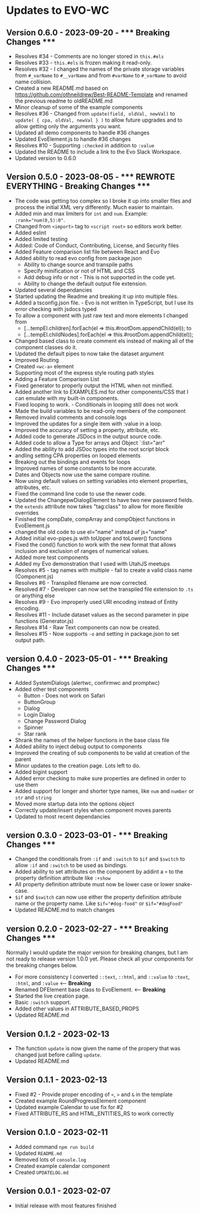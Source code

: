 # Updates to EVO-WC

## Version 0.6.0 - 2023-09-20 - *** Breaking Changes ***

* Resolves #34 - Comments are no longer stored in `this.#els`
* Resolves #33 - `this.#els` is frozen making it read-only.
* Resolves #32 - I changed the names of the private storage variables from `#_varName` to `#__varName` and from `#varName` to `#_varName` to avoid name collision.
* Created a new README.md based on https://github.com/othneildrew/Best-README-Template and renamed the previous readme to oldREADME.md
* Minor cleanup of some of the example components
* Resolves #36 - Changed from `update(field, oldVal, newVal)` to `update( { cpa, oldVal, newVal } )` to allow future upgrades and to allow getting only the arguments you want.
* Updated all demo components to handle #36 changes
* Updated EvoElement.js to handle #36 changes
* Resolves #10 - Supporting `:checked` in addition to `:value`
* Updated the README to include a link to the Evo Slack Workspace.
* Updated version to 0.6.0

## Version 0.5.0 - 2023-08-05 - *** REWROTE EVERYTHING - Breaking Changes ***

* The code was getting too complex so I broke it up into smaller files and process the initial XML very differently. Much easier to maintain.
* Added min and max limiters for `int` and `num`. Example: `:rank="num(0,5):0"`.
* Changed from `<import>` tag to `<script root>` so editors work better.
* Added eslint
* Added limited testing
* Added: Code of Conduct, Contributing, License, and Security files
* Added Feature comparison list file between React and Evo
* Added ability to read evo config from package.json
  * Ability to change source and transpile paths
  * Specify minification or not of HTML and CSS
  * Add debug info or not - This is not supported in the code yet.
  * Ability to change the default output file extension.
* Updated several dependancies
* Started updating the Readme and breaking it up into multiple files.
* Added a tsconfig.json file. - Evo is not written in TypeScript, but I use its error checking with jsdocs typed
* To allow a component with just raw text and more elements I changed from
  * [...tempEl.children].forEach(el => this.#rootDom.appendChild(el)); to
  * [...tempEl.childNodes].forEach(el => this.#rootDom.appendChild(el));
* Changed based class to create comment els instead of making all of the component classes do it.
* Updated the default pipes to now take the dataset argument
* Improved Routing
* Created `<wc-a>` element
* Supporting most of the express style routing path styles
* Adding a Feature Comparison List
* Fixed generator to properly output the HTML when not minified.
* Added another link to EXAMPLES.md for other components/CSS that I can emulate with my built-in components.
* Fixed looping to work. - Conditionals in looping still does not work
* Made the build variables to be read-only members of the component
* Removed invalid comments and console.logs
* Improved the updates for a single item with :value in a loop.
* Improved the accuracy of setting a property, attribute, etc.
* Added code to generate JSDocs in the output source code.
* Added code to allow a Type for arrays and Object `:list="arr<Person>"
* Added the ability to add JSDoc types into the root script block
* andling setting CPA properties on looped elements
* Breaking out the bindings and events for loops
* Improved names of some constants to be more accurate.
* Dates and Objects now use the same compare routine.
* Now using default values on setting variables into element properties, attributes, etc.
* Fixed the command line code to use the newer code.
* Updated the ChangepwDialogElement to have two new password fields.
* the `extends` attribute now takes "tag:class" to allow for more flexible overrides
* Finished the compDate, compArray and compObject functions in EvoElement.js
* changed the old code to use el="name" instead of js="name"
* Added initial evo-pipes.js with toUpper and toLower() functions
* Fixed the cond() function to work with the new format that allows inclusion and exclusion of ranges of numerical values.
* Added more test components
* Added my Evo demonstration that I used with UtahJS meetups
* Resolves #5 - tag names with multiple - fail to create a valid class name (Component.js)
* Resolves #6 - Transpiled filename are now corrected.
* Resolved #7 - Developer can now set the transpiled file extension to `.ts` or anything else
* Resolves #9 - Evo improperly used URI encoding instead of Entity encoding.
* Resolves #11 - Include dataset values as the second parameter in pipe functions (Generator.js)
* Resolves #14 - Raw Text components can now be created.
* Resolves #15 - Now supports `-o` and setting in package.json to set output path.

## version 0.4.0 - 2023-05-01 - *** Breaking Changes ***

* Added SystemDialogs (alertwc, confirmwc and promptwc)
* Added other test components
  * Button - Does not work on Safari
  * ButtonGroup
  * Dialog
  * Login Dialog
  * Change Password Dialog
  * Spinner
  * Star rank
* Shrank the names of the helper functions in the base class file
* Added ability to inject debug output to components
* Improved the creating of sub components to be valid at creation of the parent
* Minor updates to the creation page. Lots left to do.
* Added bigint support
* Added error checking to make sure properties are defined in order to use them
* Added support for longer and shorter type names, like `num` and `number` or `str` and `string`
* Moved more startup data into the options object
* Correctly update/insert styles when component moves parents
* Updated to most recent dependancies

## version 0.3.0 - 2023-03-01 - *** Breaking Changes ***

* Changed the conditionals from `:if` and `:switch` to `$if` and `$switch` to allow `:if` and `:switch` to be used as bindings.
* Added ability to set attributes on the component by addint a `+` to the property definition attribute like `:+show`
* All property definition attribute must now be lower case or lower snake-case.
* `$if` and `$switch` can now use either the property definition attribute name or the property name. Like `$if="#dog-food"` or `$if="#dogFood"`
* Updated README.md to match changes

## version 0.2.0 - 2023-02-27 - *** Breaking Changes ***

Normally I would update the major version for breaking changes, but I am not ready to release version 1.0.0 yet. Please check all your components for the breaking changes below.

* For more consistency I converted `::text`, `::html`, and `::value` to `:text`, `:html`, and `:value` <-- **Breaking**
* Renamed DFElement base class to EvoElement. <-- **Breaking**
* Started the live creation page.
* Basic `:switch` support.
* Added other values in ATTRIBUTE_BASED_PROPS
* Updated README.md

## Version 0.1.2 - 2023-02-13

* The function `update` is now given the name of the propery that was changed just before calling `update`.
* Updated README.md


## Version 0.1.1 - 2023-02-13

* Fixed #2 - Provide proper encoding of `<`, `>` and `&` in the template
* Created example RoundProgressElement component
* Updated example Calendar to use fix for #2
* Fixed ATTRIBUTE_RS and HTML_ENTITIES_RS to work correctly


## Version 0.1.0 - 2023-02-11

* Added command `npm run build`
* Updated `README.md`
* Removed lots of `console.log`
* Created example calendar component
* Created `UPDATELOG.md`


## Version 0.0.1 - 2023-02-07

* Initial release with most features finished
